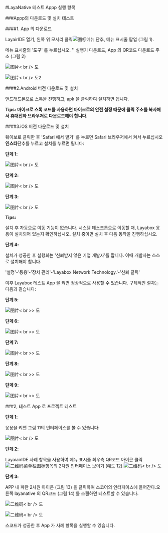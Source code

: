 #LayaNative 테스트 Appp 실행 항목

###Appp의 다운로드 및 설치 테스트

####1. App 의 다운로드

LayairIDE 열기, 왼쪽 위 모서리 클릭![图标](img/1_1.png)메뉴 단추, 메뉴 표시줄 팝업 (그림 1).

메뉴 표시줄의 '도구' 를 누르십시오. '' 실행기 다운로드, App 의 QR코드 다운로드 주소 (그림 2)





  ![图片](img/1.png)< br />
도

​![图片](img/2.png)< br />
도2

####2.Android 버전 다운로드 및 설치

앤드래드폰으로 스톡을 진행하고, apk 을 클릭하여 설치하면 됩니다.

**Tips: 마이크로 스톡 코드를 사용하면 마이크로의 안전 설정 때문에 클릭 주소를 복사해서 휴대전화 브라우저로 다운로드해야 합니다.**    

####3.iOS 버전 다운로드 및 설치

웨이보로 클릭한 후 'Safari 에서 열기' 를 누르면 Safari 브라우저에서 켜서 누르십시오**인스타**단추를 누르고 설치를 누르면 됩니다:

**단계 1:**

​![图片](img/3.png)< br />
도

**단계 2:**



  ![图片](img/4.png)< br />
도

**단계 3:**



  ![图片](img/5.png)< br />
도

**Tips:**

설치 후 자동으로 이동 기능이 없습니다. 시스템 데스크톱으로 이동할 때, Layabox 응용이 설치되어 있는지 확인하십시오. 설치 중이면 설치 후 다음 동작을 진행하십시오.

**단계 4:**

설치가 성공한 후 실행회는 '신뢰받지 않은 기업 개발자'를 팝니다. 이때 개발자는 스스로 설치해야 합니다.

'설정'-'통용'-'장치 관리'-'Layabox Network Technology.'-'신뢰 클릭'

이후 Layabox 테스트 App 을 켜면 정상적으로 사용할 수 있습니다. 구체적인 절차는 다음과 같습니다:

**단계 5:**

​![图片](img/6.png)< br >>
도


**단계 6:**

​![图片](img/7.png)< br >>
도


**단계 7:**

​![图片](img/8.png)< br >>
도


**단계 8:**

​![图片](img/9.png)< br >>
도

**단계 9:**

​![图片](img/10.png)< br >>
도

###2, 테스트 App 로 프로젝트 테스트

**단계 1:**

응용을 켜면 그림 11의 인터페이스를 볼 수 있습니다:

![图片](img/11.png)< br />
도

**단계 2:**

LayaiairIDE 사례 항목을 사용하여 메뉴 표시줄 최우측 QR코드 아이콘 클릭![二维码菜单栏图标](img/12_0.png)항목의 2차원 인터페이스 보이기 (예도 12).![二维码](img/12.png)< br />
도

**단계 3:**

APP 내 파란 2차원 아이콘 (그림 13) 을 클릭하여 스코어의 인터페이스에 들어간다.오른쪽 layanative 의 QR코드 (그림 14) 를 스캔하면 테스트할 수 있습니다.



  ![二维码](img/13.png)< br />
도



  ![二维码](img/14.png)< br />
도


스코드가 성공한 후 App 가 사례 항목을 실행할 수 있습니다.

<!--TODO:프로젝트를 바꾸어야 할 그림 ->>



  ![图片](img/15.png)< br />
도


**Tips:LayaNative 브라우저가 아니라 주소를 입력하십시오. 기본적으로 시작하는 것은 index.html, index.js 를 입력하십시오.**

* http://testgame.layabox.com/index.js 올바른
*http:192.168.0.100:8899/index.js 올바른
* http: testgame.layabox.com/오류
* http: testgame.layabox.com 오류
*http:192.168.100:8899/오류
*htp:192.168.100:8899 오류

<!--TODO: 보내기 후 연결 주소를 바꾸기 *** Tips: 주소를 입력한 후 화면에 화면을 표시하지 않았을 경우 항목이 가로세로 화면을 설치하지 않았기 때문에 문서를 참고하십시오: htttps: httttps: github.com/layabox/layaior-doc/tree/master/Chinese/LayaNative/screen/screen


###주의 사항

텍스트 형식의 파일 (예를 들어: ini, xml, html, json, js 등은 모두 utf8 인코딩 형식으로, IOS 장치가 비utf8 형식의 파일을 지원하지 않기 때문입니다.


###건의

개발자는 android 와 ios 가 개발하는 기본 지식을 배우고, 사용 과정에서 이동 장치를 컴퓨터에 연결할 수 있으며, 언제든지 log, log 중에는 중요한 정보가 많기 때문에 개발자 지정 문제를 도울 수 있다.예를 들어: 비utf8 형식 인코딩 파일 이름, 네트워크 오류, 다운로드 오류 등이다.